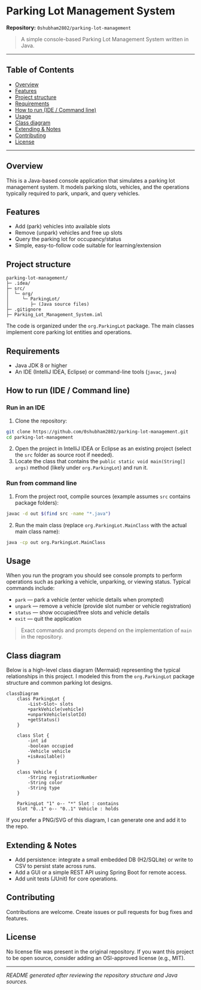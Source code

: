 # Parking Lot Management System

**Repository:** `0shubham2802/parking-lot-management`

> A simple console-based Parking Lot Management System written in Java.

---

## Table of Contents

- [Overview](#overview)
- [Features](#features)
- [Project structure](#project-structure)
- [Requirements](#requirements)
- [How to run (IDE / Command line)](#how-to-run-ide--command-line)
- [Usage](#usage)
- [Class diagram](#class-diagram)
- [Extending & Notes](#extending--notes)
- [Contributing](#contributing)
- [License](#license)

---

## Overview

This is a Java-based console application that simulates a parking lot management system. It models parking slots, vehicles, and the operations typically required to park, unpark, and query vehicles.


## Features

- Add (park) vehicles into available slots
- Remove (unpark) vehicles and free up slots
- Query the parking lot for occupancy/status
- Simple, easy-to-follow code suitable for learning/extension


## Project structure

```
parking-lot-management/
├─ .idea/
├─ src/
│  └─ org/
│     └─ ParkingLot/
│        ├─ (Java source files)
├─ .gitignore
├─ Parking_Lot_Management_System.iml
```

The code is organized under the `org.ParkingLot` package. The main classes implement core parking lot entities and operations.


## Requirements

- Java JDK 8 or higher
- An IDE (IntelliJ IDEA, Eclipse) or command-line tools (`javac`, `java`)


## How to run (IDE / Command line)

### Run in an IDE
1. Clone the repository:

```bash
git clone https://github.com/0shubham2802/parking-lot-management.git
cd parking-lot-management
```

2. Open the project in IntelliJ IDEA or Eclipse as an existing project (select the `src` folder as source root if needed).
3. Locate the class that contains the `public static void main(String[] args)` method (likely under `org.ParkingLot`) and run it.


### Run from command line

1. From the project root, compile sources (example assumes `src` contains package folders):

```bash
javac -d out $(find src -name "*.java")
```

2. Run the main class (replace `org.ParkingLot.MainClass` with the actual main class name):

```bash
java -cp out org.ParkingLot.MainClass
```


## Usage

When you run the program you should see console prompts to perform operations such as parking a vehicle, unparking, or viewing status. Typical commands include:

- `park` — park a vehicle (enter vehicle details when prompted)
- `unpark` — remove a vehicle (provide slot number or vehicle registration)
- `status` — show occupied/free slots and vehicle details
- `exit` — quit the application

> Exact commands and prompts depend on the implementation of `main` in the repository.


## Class diagram

Below is a high-level class diagram (Mermaid) representing the typical relationships in this project. I modeled this from the `org.ParkingLot` package structure and common parking lot designs.

```mermaid
classDiagram
    class ParkingLot {
        -List~Slot~ slots
        +parkVehicle(vehicle)
        +unparkVehicle(slotId)
        +getStatus()
    }

    class Slot {
        -int id
        -boolean occupied
        -Vehicle vehicle
        +isAvailable()
    }

    class Vehicle {
        -String registrationNumber
        -String color
        -String type
    }

    ParkingLot "1" o-- "*" Slot : contains
    Slot "0..1" o-- "0..1" Vehicle : holds
```

If you prefer a PNG/SVG of this diagram, I can generate one and add it to the repo.


## Extending & Notes

- Add persistence: integrate a small embedded DB (H2/SQLite) or write to CSV to persist state across runs.
- Add a GUI or a simple REST API using Spring Boot for remote access.
- Add unit tests (JUnit) for core operations.


## Contributing

Contributions are welcome. Create issues or pull requests for bug fixes and features.


## License

No license file was present in the original repository. If you want this project to be open source, consider adding an OSI-approved license (e.g., MIT).


---

*README generated after reviewing the repository structure and Java sources.*

